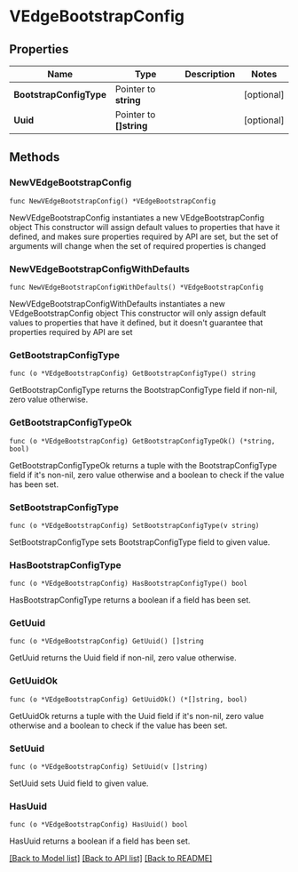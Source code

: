 # VEdgeBootstrapConfig

## Properties

Name | Type | Description | Notes
------------ | ------------- | ------------- | -------------
**BootstrapConfigType** | Pointer to **string** |  | [optional] 
**Uuid** | Pointer to **[]string** |  | [optional] 

## Methods

### NewVEdgeBootstrapConfig

`func NewVEdgeBootstrapConfig() *VEdgeBootstrapConfig`

NewVEdgeBootstrapConfig instantiates a new VEdgeBootstrapConfig object
This constructor will assign default values to properties that have it defined,
and makes sure properties required by API are set, but the set of arguments
will change when the set of required properties is changed

### NewVEdgeBootstrapConfigWithDefaults

`func NewVEdgeBootstrapConfigWithDefaults() *VEdgeBootstrapConfig`

NewVEdgeBootstrapConfigWithDefaults instantiates a new VEdgeBootstrapConfig object
This constructor will only assign default values to properties that have it defined,
but it doesn't guarantee that properties required by API are set

### GetBootstrapConfigType

`func (o *VEdgeBootstrapConfig) GetBootstrapConfigType() string`

GetBootstrapConfigType returns the BootstrapConfigType field if non-nil, zero value otherwise.

### GetBootstrapConfigTypeOk

`func (o *VEdgeBootstrapConfig) GetBootstrapConfigTypeOk() (*string, bool)`

GetBootstrapConfigTypeOk returns a tuple with the BootstrapConfigType field if it's non-nil, zero value otherwise
and a boolean to check if the value has been set.

### SetBootstrapConfigType

`func (o *VEdgeBootstrapConfig) SetBootstrapConfigType(v string)`

SetBootstrapConfigType sets BootstrapConfigType field to given value.

### HasBootstrapConfigType

`func (o *VEdgeBootstrapConfig) HasBootstrapConfigType() bool`

HasBootstrapConfigType returns a boolean if a field has been set.

### GetUuid

`func (o *VEdgeBootstrapConfig) GetUuid() []string`

GetUuid returns the Uuid field if non-nil, zero value otherwise.

### GetUuidOk

`func (o *VEdgeBootstrapConfig) GetUuidOk() (*[]string, bool)`

GetUuidOk returns a tuple with the Uuid field if it's non-nil, zero value otherwise
and a boolean to check if the value has been set.

### SetUuid

`func (o *VEdgeBootstrapConfig) SetUuid(v []string)`

SetUuid sets Uuid field to given value.

### HasUuid

`func (o *VEdgeBootstrapConfig) HasUuid() bool`

HasUuid returns a boolean if a field has been set.


[[Back to Model list]](../README.md#documentation-for-models) [[Back to API list]](../README.md#documentation-for-api-endpoints) [[Back to README]](../README.md)



